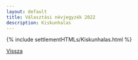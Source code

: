 ```yaml
---
layout: default
title: Választási névjegyzék 2022
description: Kiskunhalas
---
```


{% include settlementHTMLs/Kiskunhalas.html %}

[Vissza](./)